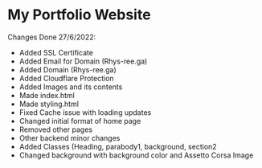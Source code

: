# My Portfolio Website

Changes Done 27/6/2022:
- Added SSL Certificate
- Added Email for Domain (Rhys-ree.ga)
- Added Domain (Rhys-ree.ga)
- Added Cloudflare Protection
- Added Images and its contents
- Made index.html
- Made styling.html
- Fixed Cache issue with loading updates
- Changed initial format of home page
- Removed other pages
- Other backend minor changes
- Added Classes (Heading, parabody1, background, section2
- Changed background with background color and Assetto Corsa Image
